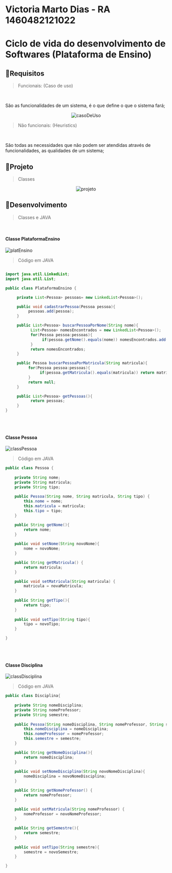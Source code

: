 # Victoria Marto Dias - RA 1460482121022

# Ciclo de vida do desenvolvimento de Softwares (Plataforma de Ensino)

## 📓Requisitos

> Funcionais: (Caso de uso)
<br>

São as funcionalidades de um sistema, é o que define o que o sistema fará;

<div align="center">
  
![casoDeUso](https://user-images.githubusercontent.com/80860267/158988883-e978e652-455e-4a2d-a1e2-a96e8470d2fc.jpg)
  
</div>

> Não funcionais: (Heuristics)
<br>

São todas as necessidades que não podem ser atendidas através de funcionalidades, as qualidades de um sistema;

<div align="center">

</div>  

## 📓Projeto

> Classes 

<div align="center">
  
  ![projeto](https://user-images.githubusercontent.com/80860267/158989972-0a186999-e4e2-4031-8cc6-c862cfc8ed14.jpg)

</div>

## 📓Desenvolvimento

> Classes e JAVA
<br>

#### Classe PlataformaEnsino

![platEnsino](https://user-images.githubusercontent.com/80860267/158992625-4c03ac45-5dae-42a1-8bc3-5dc7506bae0f.png)

> Código em JAVA

```JAVA

import java.util.LinkedList;
import java.util.List;

public class PlataformaEnsino {

     private List<Pessoa> pessoas= new LinkedList<Pessoa>();

     public void cadastrarPessoa(Pessoa pessoa){
          pessoas.add(pessoa);
     }

     public List<Pessoa> buscarPessoaPorNome(String nome){
           List<Pessoa> nomesEncontrados = new LinkedList<Pessoa>();
           for(Pessoa pessoa:pessoas){
                if(pessoa.getNome().equals(nome)) nomesEncontrados.add(pessoa);
           }
           return nomesEncontrados;
     }

     public Pessoa buscarPessoaPorMatricula(String matricula){
          for(Pessoa pessoa:pessoas){
               if(pessoa.getMatricula().equals(matricula)) return matricula; 
          }
          return null;
     }

     public List<Pessoa> getPessoas(){
           return pessoas;
     }
}
```
<br>
<br>

#### Classe Pessoa

![classPessoa](https://user-images.githubusercontent.com/80860267/158992637-da45db01-75bf-4e31-82ac-d91e78fe17b9.png)

> Código em JAVA

```JAVA
public class Pessoa {
	
	private String nome;
	private String matricula;
	private String tipo;
	
	public Pessoa(String nome, String matricula, String tipo) {
		this.nome = nome;
		this.matricula = matricula;
		this.tipo = tipo;
	}

	public String getNome(){
		return nome;
	}
	
	public void setNome(String novoNome){
		nome = novoNome;
	}

	public String getMatricula() {
		return matricula;
	}

	public void setMatricula(String matricula) {
		matricula = novaMatricula;
	}
	
	public String getTipo(){
		return tipo;
	}
	
	public void setTipo(String tipo){
		tipo = novoTipo;
	}

}
```
<br>
<br>

#### Classe Disciplina

![classDisciplina](https://user-images.githubusercontent.com/80860267/158992659-b6a2e892-759b-4702-b5a4-b761123f436e.png)

> Código em JAVA

```JAVA
public class Disciplina{
	
	private String nomeDisciplina;
	private String nomeProfessor;
	private String semestre;
	
	public Pessoa(String nomeDisciplina, String nomeProfessor, String semestre) {
		this.nomeDisciplina = nomeDisciplina;
		this.nomeProfessor = nomeProfessor;
		this.semestre = semestre;
	}

	public String getNomeDisciplina(){
		return nomeDisciplina;
	}
	
	public void setNomeDisciplina(String novoNomeDisciplina){
		nomeDisciplina = novoNomeDisciplina;
	}

	public String getNomeProfessor() {
		return nomeProfessor;
	}

	public void setMatricula(String nomeProfessor) {
		nomeProfessor = novoNomeProfessor;
	}
	
	public String getSemestre(){
		return semestre;
	}
	
	public void setTipo(String semestre){
		semestre = novoSemestre;
	}

}
```

